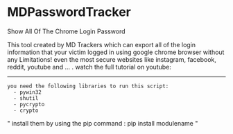 # MDPasswordTracker
Show All Of The Chrome Login Password

This tool created by MD Trackers which can export all of the login information 
that your victim logged in using google chrome browser without any Limitations!
even the most secure websites like instagram, facebook, reddit, youtube and ... .
watch the full tutorial on youtube:

-----------------

``` batch
you need the following libraries to run this script:
  - pywin32
  - shutil
  - pycrypto
  - crypto
 ```
" install them by using the pip command : pip install modulename "
